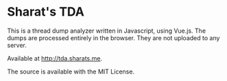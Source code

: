 # Sharat's TDA

This is a thread dump analyzer written in Javascript, using Vue.js. The dumps are processed entirely in the browser. 
They are not uploaded to any server.

Available at http://tda.sharats.me.

The source is available with the MIT License.
